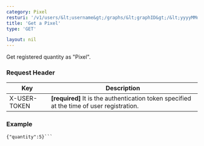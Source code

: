 ```yaml
---
category: Pixel
resturi: '/v1/users/&lt;username&gt;/graphs/&lt;graphID&gt;/&lt;yyyyMMdd&gt;'
title: 'Get a Pixel'
type: 'GET'

layout: nil
---
```


Get registered quantity as "Pixel".

### Request Header

|Key|Description|
|---|---|
|X-USER-TOKEN|**[required]** It is the authentication token specified at the time of user registration.|

### Example

```$ curl -X GET https://pixe.la/v1/users/a-know/graphs/test-graph/20180915 -H 'X-USER-TOKEN:thisissecret'
{"quantity":5}```
